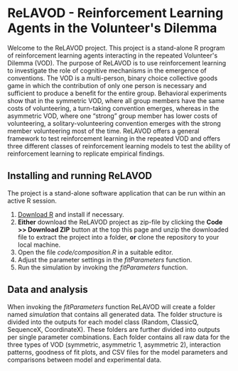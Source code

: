 # ReLAVOD - Reinforcement Learning Agents in the Volunteer's Dilemma

Welcome to the ReLAVOD project. This project is a stand-alone R program of reinforcement learning agents interacting in the repeated Volunteer's Dilemma (VOD). The purpose of ReLAVOD is to use reinforcement learning to investigate the role of cognitive mechanisms in the emergence of conventions. The VOD is a multi-person, binary choice collective goods game in which the contribution of only one person is necessary and sufficient to produce a benefit for the entire group. Behavioral experiments show that in the symmetric VOD, where all group members have the same costs of volunteering, a turn-taking convention emerges, whereas in the asymmetric VOD, where one “strong” group member has lower costs of volunteering, a solitary-volunteering convention emerges with the strong member volunteering most of the time. ReLAVOD offers a general framework to test reinforcement learning in the repeated VOD and offers three different classes of reinforcement learning models to test the ability of reinforcement learning to replicate empirical findings.

## Installing and running ReLAVOD
The project is a stand-alone software application that can be run within an active R session.

1. [Download R](https://cran.r-project.org/) and install if necessary.
2. **Either** download the ReLAVOD project as zip-file by clicking the __Code >> Download ZIP__ button at the top this page and unzip the downloaded file to extract the project into a folder, **or** clone the repository to your local machine.
3. Open the file *code/composition.R* in a suitable editor.
4. Adjust the parameter settings in the *fitParameters* function.
5. Run the simulation by invoking the *fitParameters* function.

## Data and analysis
When invoking the *fitParameters* function ReLAVOD will create a folder named *simulation* that contains all generated data. The folder structure is divided into the outputs for each model class (Random, ClassicQ, SequenceX, CoordinateX). These folders are further divided into outputs per single parameter combinations. Each folder contains all raw data for the three types of VOD (symmetric, asymmetric 1, asymmetric 2), interaction patterns, goodness of fit plots, and CSV files for the model parameters and comparisons between model and experimental data.
